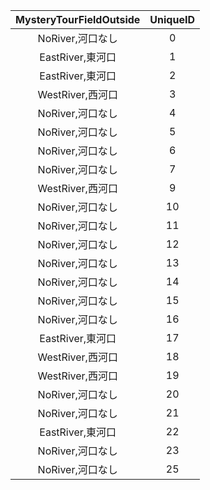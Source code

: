 | MysteryTourFieldOutside | UniqueID |
|:--:|:--:|
| NoRiver,河口なし | 0 | 
| EastRiver,東河口 | 1 | 
| EastRiver,東河口 | 2 | 
| WestRiver,西河口 | 3 | 
| NoRiver,河口なし | 4 | 
| NoRiver,河口なし | 5 | 
| NoRiver,河口なし | 6 | 
| NoRiver,河口なし | 7 | 
| WestRiver,西河口 | 9 | 
| NoRiver,河口なし | 10 | 
| NoRiver,河口なし | 11 | 
| NoRiver,河口なし | 12 | 
| NoRiver,河口なし | 13 | 
| NoRiver,河口なし | 14 | 
| NoRiver,河口なし | 15 | 
| NoRiver,河口なし | 16 | 
| EastRiver,東河口 | 17 | 
| WestRiver,西河口 | 18 | 
| WestRiver,西河口 | 19 | 
| NoRiver,河口なし | 20 | 
| NoRiver,河口なし | 21 | 
| EastRiver,東河口 | 22 | 
| NoRiver,河口なし | 23 | 
| NoRiver,河口なし | 25 | 
